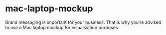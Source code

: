 # mac-laptop-mockup
Brand messaging is important for your business. That is why you’re advised to use a Mac laptop mockup for visualization purposes
